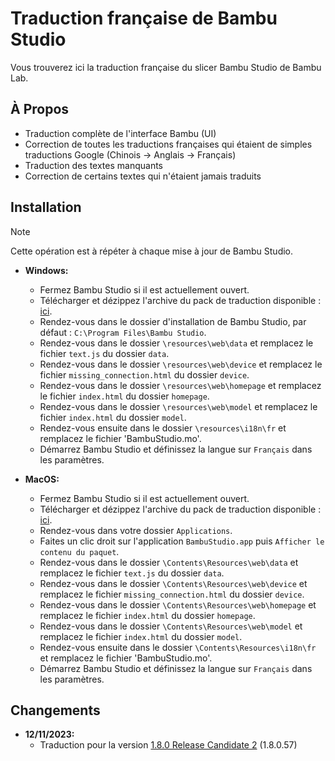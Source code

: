 # Traduction française de Bambu Studio
Vous trouverez ici la traduction française du slicer Bambu Studio de Bambu Lab.

## À Propos

- Traduction complète de l'interface Bambu (UI)
- Correction de toutes les traductions françaises qui étaient de simples traductions Google (Chinois -> Anglais -> Français)
- Traduction des textes manquants
- Correction de certains textes qui n'étaient jamais traduits

## Installation

> [!NOTE]
> Cette opération est à répéter à chaque mise à jour de Bambu Studio.

- **Windows:**
  - Fermez Bambu Studio si il est actuellement ouvert.
  - Télécharger et dézippez l'archive du pack de traduction disponible : [ici](https://github.com/Guilouz/Traduction-FR-BambuStudio/archive/refs/heads/main.zip).
  - Rendez-vous dans le dossier d'installation de Bambu Studio, par défaut : `C:\Program Files\Bambu Studio`.
  - Rendez-vous dans le dossier `\resources\web\data` et remplacez le fichier `text.js` du dossier `data`.
  - Rendez-vous dans le dossier `\resources\web\device` et remplacez le fichier `missing_connection.html` du dossier `device`.
  - Rendez-vous dans le dossier `\resources\web\homepage` et remplacez le fichier `index.html` du dossier `homepage`.
  - Rendez-vous dans le dossier `\resources\web\model` et remplacez le fichier `index.html` du dossier `model`.
  - Rendez-vous ensuite dans le dossier `\resources\i18n\fr` et remplacez le fichier 'BambuStudio.mo'.
  - Démarrez Bambu Studio et définissez la langue sur `Français` dans les paramètres.

- **MacOS:**
  - Fermez Bambu Studio si il est actuellement ouvert.
  - Télécharger et dézippez l'archive du pack de traduction disponible : [ici](https://github.com/Guilouz/Traduction-FR-BambuStudio/archive/refs/heads/main.zip).
  - Rendez-vous dans votre dossier `Applications`.
  - Faites un clic droit sur l'application `BambuStudio.app` puis `Afficher le contenu du paquet`.
  - Rendez-vous dans le dossier `\Contents\Resources\web\data` et remplacez le fichier `text.js` du dossier `data`.
  - Rendez-vous dans le dossier `\Contents\Resources\web\device` et remplacez le fichier `missing_connection.html` du dossier `device`.
  - Rendez-vous dans le dossier `\Contents\Resources\web\homepage` et remplacez le fichier `index.html` du dossier `homepage`.
  - Rendez-vous dans le dossier `\Contents\Resources\web\model` et remplacez le fichier `index.html` du dossier `model`.
  - Rendez-vous ensuite dans le dossier `\Contents\Resources\i18n\fr` et remplacez le fichier 'BambuStudio.mo'.
  - Démarrez Bambu Studio et définissez la langue sur `Français` dans les paramètres.

## Changements

- **12/11/2023:**
  - Traduction pour la version [1.8.0 Release Candidate 2](https://github.com/bambulab/BambuStudio/releases/tag/v01.08.00.57) (1.8.0.57)
